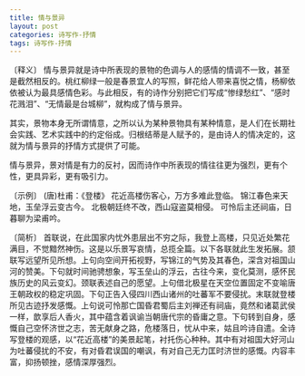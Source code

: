 ```yaml
---
title: 情与景异
layout: post
categories: 诗写作-抒情
tags: 诗写作-抒情
---
```


〔释义〕 情与景异就是诗中所表现的景物的色调与人的感情的情调不一致，甚至是截然相反的。桃红柳绿一般是春景宜人的写照，鲜花给人带来喜悦之情，杨柳依依被认为最具感情色彩。与此相反，有的诗作分别把它们写成“惨绿愁红”、“感时花溅泪”、“无情最是台城柳”，就构成了情与景异。

其实，景物本身无所谓情意，之所以认为某种景物具有某种情意，是人们在长期社会实践、艺术实践中的约定俗成。归根结蒂是人赋予的，是由诗人的情决定的，这就为情与景异的抒情方式提供了可能。

情与景异，景对情是有力的反衬，因而诗作中所表现的情往往更为强烈，更有个性，更具异彩，更有吸引力。

〔示例〕 (唐)杜甫：《登楼》
花近高楼伤客心，万方多难此登临。
锦江春色来天地，玉垒浮云变古今。
北极朝廷终不改，西山寇盗莫相侵。
可怜后主还祠庙，日暮聊为梁甫吟。

〔简析〕 首联说，在此国家内忧外患层出不穷之际，我登上高楼，只见近处繁花满目，不觉黯然神伤。这是以乐景写哀情，总揽全篇。以下各联就此生发拓展。颔联写远望所见所想。上句向空间开拓视野，写锦江的气势及其春色，深含对祖国山河的赞美。下句就时间驰骋想象，写玉垒山的浮云，古往今来，变化莫测，感怀民族历史的风云变幻。颈联表述自己的愿望。上句借北极星在天空位置固定不变喻唐王朝政权的稳定巩固。下句正告入侵四川西山诸州的吐蕃军不要侵扰。末联就登楼所见古迹抒发感慨。上句说可怜那亡国昏君蜀后主刘禅还有祠庙，竟然和诸葛武侯一样，歆享后人香火，其中蕴含着讽谕当朝唐代宗的昏庸之意。下句转到自身，感慨自己空怀济世之志，苦无献身之路，危楼落日，忧从中来，姑且吟诗自遣。全诗写登楼的观感，以“花近高楼”的美景起笔，衬托伤心种种。其中有对祖国大好河山为吐蕃侵扰的不安，有对昏君误国的嘲讽，有对自己无力匡时济世的感慨。内容丰富，抑扬顿挫，感情深厚强烈。 